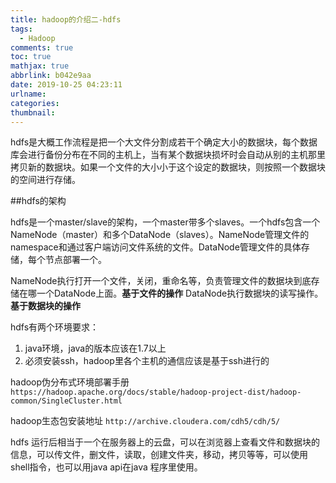 ```yaml
---
title: hadoop的介绍二-hdfs
tags:
  - Hadoop
comments: true
toc: true
mathjax: true
abbrlink: b042e9aa
date: 2019-10-25 04:23:11
urlname:
categories:
thumbnail:
---
```


hdfs是大概工作流程是把一个大文件分割成若干个确定大小的数据块，每个数据库会进行备份分布在不同的主机上，当有某个数据块损坏时会自动从别的主机那里拷贝新的数据块。如果一个文件的大小小于这个设定的数据块，则按照一个数据块的空间进行存储。

##hdfs的架构

hdfs是一个master/slave的架构，一个master带多个slaves。一个hdfs包含一个NameNode（master）和多个DataNode（slaves）。NameNode管理文件的namespace和通过客户端访问文件系统的文件。DataNode管理文件的具体存储，每个节点部署一个。

NameNode执行打开一个文件，关闭，重命名等，负责管理文件的数据块到底存储在哪一个DataNode上面。**基于文件的操作**
DataNode执行数据块的读写操作。**基于数据块的操作**

hdfs有两个环境要求：
1. java环境，java的版本应该在1.7以上
2. 必须安装ssh，hadoop里各个主机的通信应该是基于ssh进行的


hadoop伪分布式环境部署手册
`https://hadoop.apache.org/docs/stable/hadoop-project-dist/hadoop-common/SingleCluster.html`

hadoop生态包安装地址
`http://archive.cloudera.com/cdh5/cdh/5/`

hdfs 运行后相当于一个在服务器上的云盘，可以在浏览器上查看文件和数据块的信息，可以传文件，删文件，读取，创建文件夹，移动，拷贝等等，可以使用shell指令，也可以用java api在java 程序里使用。